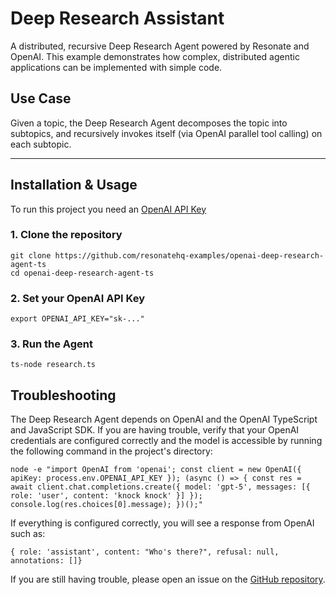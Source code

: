 # Deep Research Assistant

A distributed, recursive Deep Research Agent powered by Resonate and OpenAI. This example demonstrates how complex, distributed agentic applications can be implemented with simple code.

## Use Case

Given a topic, the Deep Research Agent decomposes the topic into subtopics, and recursively invokes itself (via OpenAI parallel tool calling) on each subtopic.

---

## Installation & Usage

To run this project you need an [OpenAI API Key](https://platform.openai.com)

### 1. Clone the repository

```
git clone https://github.com/resonatehq-examples/openai-deep-research-agent-ts
cd openai-deep-research-agent-ts
```

### 2. Set your OpenAI API Key

```
export OPENAI_API_KEY="sk-..."
```

### 3. Run the Agent

```
ts-node research.ts
```

## Troubleshooting

The Deep Research Agent depends on OpenAI and the OpenAI TypeScript and JavaScript  SDK. If you are having trouble, verify that your OpenAI credentials are configured correctly and the model is accessible by running the following command in the project's directory:

```
node -e "import OpenAI from 'openai'; const client = new OpenAI({ apiKey: process.env.OPENAI_API_KEY }); (async () => { const res = await client.chat.completions.create({ model: 'gpt-5', messages: [{ role: 'user', content: 'knock knock' }] }); console.log(res.choices[0].message); })();"
```

If everything is configured correctly, you will see a response from OpenAI such as:

```
{ role: 'assistant', content: "Who's there?", refusal: null, annotations: []}
```

If you are still having trouble, please open an issue on the [GitHub repository](https://github.com/resonatehq-examples/openai-deep-research-agent-ts/issues).
